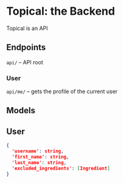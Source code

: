 # Topical: the Backend

Topical is an API

## Endpoints

`api/` – API root

### User

`api/me/` – gets the profile of the current user

## Models

## User

```json
{
  'username': string,
  'first_name': string,
  'last_name': string,
  'excluded_ingredients': [Ingredient]
}
```

